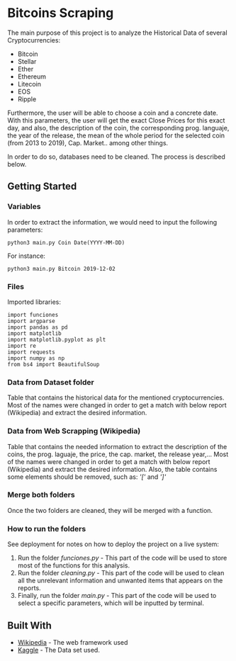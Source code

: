 # Bitcoins Scraping


The main purpose of this project is to analyze the Historical Data of several Cryptocurrencies:

* Bitcoin
* Stellar
* Ether
* Ethereum
* Litecoin
* EOS
* Ripple

Furthermore, the user will be able to choose a coin and a concrete date.
With this parameters, the user will get the exact Close Prices for this exact day, and also, the description of the coin, the corresponding  prog. languaje,  the year of the release, the mean of the whole period for the selected coin (from 2013 to 2019), Cap. Market.. among other things.

In order to do so, databases need to be cleaned. The process is described below.

## Getting Started

### Variables 

In order to extract the information, we would need to input the following parameters:

```
python3 main.py Coin Date(YYYY-MM-DD)
```
For instance:

```
python3 main.py Bitcoin 2019-12-02
```

### Files

Imported libraries:

```
import funciones
import argparse
import pandas as pd
import matplotlib
import matplotlib.pyplot as plt
import re
import requests
import numpy as np
from bs4 import BeautifulSoup
```

### Data from Dataset folder

Table that contains the historical data for the mentioned cryptocurrencies.
Most of the names were changed in order to get a match with below report (Wikipedia) and extract the desired information.

### Data from Web Scrapping (Wikipedia)

Table that contains the needed information to extract the description of the coins, the prog. laguaje, the price, the cap. market, the release year,...
Most of the names were changed in order to get a match with below report (Wikipedia) and extract the desired information.
Also, the table contains some elements should be removed, such as: *'['* and *']'*

### Merge both folders

Once the two folders are cleaned, they will be merged with a function.

### How to run the folders

See deployment for notes on how to deploy the project on a live system:

1. Run the folder *funciones.py* - This part of the code will be used to store most of the functions for this analysis.
2. Run the folder *cleaning.py* - This part of the code will be used to clean all the unrelevant information and unwanted items that appears on the reports.
3. Finally, run the folder *main.py* - This part of the code will be used to select a specific parameters, which will be inputted by terminal.


## Built With

* [Wikipedia](https://en.wikipedia.org/wiki/List_of_cryptocurrencies) - The web framework used
* [Kaggle](https://www.kaggle.com/philmohun/cryptocurrency-financial-data) - The Data set used.
